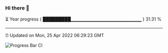 ### Hi there 👋

⏳ Year progress { █████████▁▁▁▁▁▁▁▁▁▁▁▁▁▁▁▁▁▁▁▁▁ } 31.31 %

---

⏰ Updated on Mon, 25 Apr 2022 06:29:23 GMT

![Progress Bar CI](https://github.com/ZhaoGui/ZhaoGui/workflows/Progress%20Bar%20CI/badge.svg)
